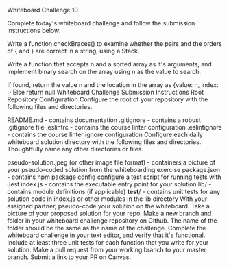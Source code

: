 Whiteboard Challenge 10

Complete today's whiteboard challenge and follow the submission instructions below:

Write a function checkBraces() to examine whether the pairs and the orders of { and } are correct in a string, using a Stack.

Write a function that accepts n and a sorted array as it's arguments, and implement binary search on the array using n as the value to search.

If found, return the value n and the location in the array as {value: n, index: i}
Else return null
Whiteboard Challenge Submission Instructions
Root Repository Configuration
Configure the root of your repository with the following files and directories.

README.md - contains documentation
.gitignore - contains a robust .gitignore file
.eslintrc - contains the course linter configuration
.eslintignore - contains the course linter ignore configuration
Configure each daily whiteboard solution directory with the following files and directories. Thoughtfully name any other directories or files.

pseudo-solution.jpeg (or other image file format) - containers a picture of your pseudo-coded solution from the whiteboarding exercise
package.json - contains npm package config
configure a test script for running tests with Jest
index.js - contains the executable entry point for your solution
lib/ - contains module definitions (if applicable)
__test__/ - contains unit tests for any solution code in index.js or other modules in the lib directory
With your assigned partner, pseudo-code your solution on the whiteboard. Take a picture of your proposed solution for your repo.
Make a new branch and folder in your whiteboard challenge repository on Github. The name of the folder should be the same as the name of the challenge.
Complete the whiteboard challenge in your text editor, and verify that it's functional.
Include at least three unit tests for each function that you write for your solution.
Make a pull request from your working branch to your master branch.
Submit a link to your PR on Canvas.